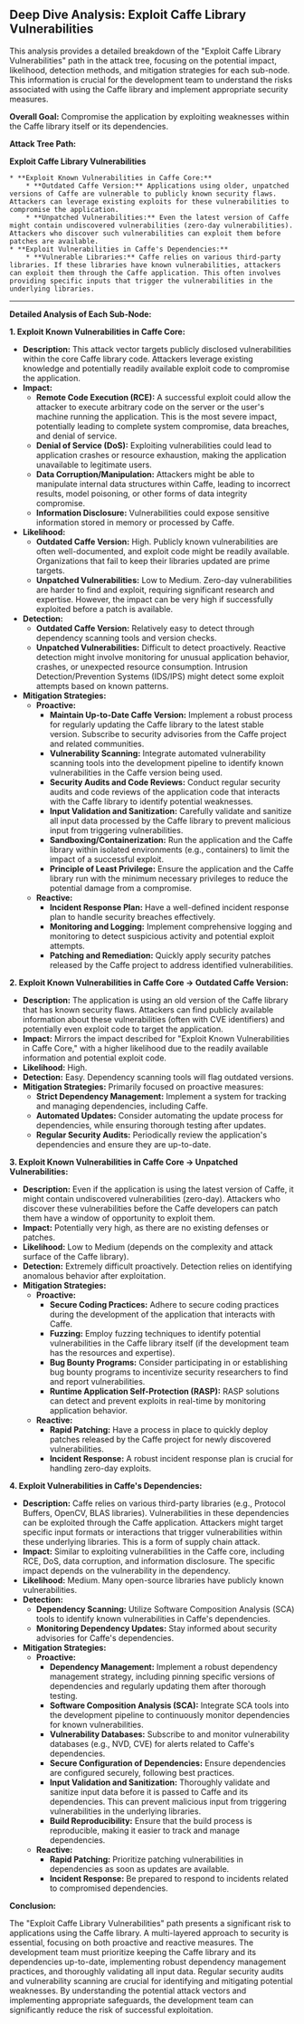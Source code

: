## Deep Dive Analysis: Exploit Caffe Library Vulnerabilities

This analysis provides a detailed breakdown of the "Exploit Caffe Library Vulnerabilities" path in the attack tree, focusing on the potential impact, likelihood, detection methods, and mitigation strategies for each sub-node. This information is crucial for the development team to understand the risks associated with using the Caffe library and implement appropriate security measures.

**Overall Goal:** Compromise the application by exploiting weaknesses within the Caffe library itself or its dependencies.

**Attack Tree Path:**

**Exploit Caffe Library Vulnerabilities**

    * **Exploit Known Vulnerabilities in Caffe Core:**
        * **Outdated Caffe Version:** Applications using older, unpatched versions of Caffe are vulnerable to publicly known security flaws. Attackers can leverage existing exploits for these vulnerabilities to compromise the application.
        * **Unpatched Vulnerabilities:** Even the latest version of Caffe might contain undiscovered vulnerabilities (zero-day vulnerabilities). Attackers who discover such vulnerabilities can exploit them before patches are available.
    * **Exploit Vulnerabilities in Caffe's Dependencies:**
        * **Vulnerable Libraries:** Caffe relies on various third-party libraries. If these libraries have known vulnerabilities, attackers can exploit them through the Caffe application. This often involves providing specific inputs that trigger the vulnerabilities in the underlying libraries.

---

**Detailed Analysis of Each Sub-Node:**

**1. Exploit Known Vulnerabilities in Caffe Core:**

* **Description:** This attack vector targets publicly disclosed vulnerabilities within the core Caffe library code. Attackers leverage existing knowledge and potentially readily available exploit code to compromise the application.
* **Impact:**
    * **Remote Code Execution (RCE):**  A successful exploit could allow the attacker to execute arbitrary code on the server or the user's machine running the application. This is the most severe impact, potentially leading to complete system compromise, data breaches, and denial of service.
    * **Denial of Service (DoS):** Exploiting vulnerabilities could lead to application crashes or resource exhaustion, making the application unavailable to legitimate users.
    * **Data Corruption/Manipulation:**  Attackers might be able to manipulate internal data structures within Caffe, leading to incorrect results, model poisoning, or other forms of data integrity compromise.
    * **Information Disclosure:**  Vulnerabilities could expose sensitive information stored in memory or processed by Caffe.
* **Likelihood:**
    * **Outdated Caffe Version:**  High. Publicly known vulnerabilities are often well-documented, and exploit code might be readily available. Organizations that fail to keep their libraries updated are prime targets.
    * **Unpatched Vulnerabilities:** Low to Medium. Zero-day vulnerabilities are harder to find and exploit, requiring significant research and expertise. However, the impact can be very high if successfully exploited before a patch is available.
* **Detection:**
    * **Outdated Caffe Version:** Relatively easy to detect through dependency scanning tools and version checks.
    * **Unpatched Vulnerabilities:** Difficult to detect proactively. Reactive detection might involve monitoring for unusual application behavior, crashes, or unexpected resource consumption. Intrusion Detection/Prevention Systems (IDS/IPS) might detect some exploit attempts based on known patterns.
* **Mitigation Strategies:**
    * **Proactive:**
        * **Maintain Up-to-Date Caffe Version:** Implement a robust process for regularly updating the Caffe library to the latest stable version. Subscribe to security advisories from the Caffe project and related communities.
        * **Vulnerability Scanning:** Integrate automated vulnerability scanning tools into the development pipeline to identify known vulnerabilities in the Caffe version being used.
        * **Security Audits and Code Reviews:** Conduct regular security audits and code reviews of the application code that interacts with the Caffe library to identify potential weaknesses.
        * **Input Validation and Sanitization:**  Carefully validate and sanitize all input data processed by the Caffe library to prevent malicious input from triggering vulnerabilities.
        * **Sandboxing/Containerization:**  Run the application and the Caffe library within isolated environments (e.g., containers) to limit the impact of a successful exploit.
        * **Principle of Least Privilege:** Ensure the application and the Caffe library run with the minimum necessary privileges to reduce the potential damage from a compromise.
    * **Reactive:**
        * **Incident Response Plan:** Have a well-defined incident response plan to handle security breaches effectively.
        * **Monitoring and Logging:** Implement comprehensive logging and monitoring to detect suspicious activity and potential exploit attempts.
        * **Patching and Remediation:**  Quickly apply security patches released by the Caffe project to address identified vulnerabilities.

**2. Exploit Known Vulnerabilities in Caffe Core -> Outdated Caffe Version:**

* **Description:**  The application is using an old version of the Caffe library that has known security flaws. Attackers can find publicly available information about these vulnerabilities (often with CVE identifiers) and potentially even exploit code to target the application.
* **Impact:**  Mirrors the impact described for "Exploit Known Vulnerabilities in Caffe Core," with a higher likelihood due to the readily available information and potential exploit code.
* **Likelihood:** High.
* **Detection:** Easy. Dependency scanning tools will flag outdated versions.
* **Mitigation Strategies:** Primarily focused on proactive measures:
    * **Strict Dependency Management:** Implement a system for tracking and managing dependencies, including Caffe.
    * **Automated Updates:** Consider automating the update process for dependencies, while ensuring thorough testing after updates.
    * **Regular Security Audits:** Periodically review the application's dependencies and ensure they are up-to-date.

**3. Exploit Known Vulnerabilities in Caffe Core -> Unpatched Vulnerabilities:**

* **Description:**  Even if the application is using the latest version of Caffe, it might contain undiscovered vulnerabilities (zero-day). Attackers who discover these vulnerabilities before the Caffe developers can patch them have a window of opportunity to exploit them.
* **Impact:**  Potentially very high, as there are no existing defenses or patches.
* **Likelihood:** Low to Medium (depends on the complexity and attack surface of the Caffe library).
* **Detection:** Extremely difficult proactively. Detection relies on identifying anomalous behavior after exploitation.
* **Mitigation Strategies:**
    * **Proactive:**
        * **Secure Coding Practices:**  Adhere to secure coding practices during the development of the application that interacts with Caffe.
        * **Fuzzing:** Employ fuzzing techniques to identify potential vulnerabilities in the Caffe library itself (if the development team has the resources and expertise).
        * **Bug Bounty Programs:** Consider participating in or establishing bug bounty programs to incentivize security researchers to find and report vulnerabilities.
        * **Runtime Application Self-Protection (RASP):**  RASP solutions can detect and prevent exploits in real-time by monitoring application behavior.
    * **Reactive:**
        * **Rapid Patching:**  Have a process in place to quickly deploy patches released by the Caffe project for newly discovered vulnerabilities.
        * **Incident Response:**  A robust incident response plan is crucial for handling zero-day exploits.

**4. Exploit Vulnerabilities in Caffe's Dependencies:**

* **Description:** Caffe relies on various third-party libraries (e.g., Protocol Buffers, OpenCV, BLAS libraries). Vulnerabilities in these dependencies can be exploited through the Caffe application. Attackers might target specific input formats or interactions that trigger vulnerabilities within these underlying libraries. This is a form of supply chain attack.
* **Impact:**  Similar to exploiting vulnerabilities in the Caffe core, including RCE, DoS, data corruption, and information disclosure. The specific impact depends on the vulnerability in the dependency.
* **Likelihood:** Medium. Many open-source libraries have publicly known vulnerabilities.
* **Detection:**
    * **Dependency Scanning:** Utilize Software Composition Analysis (SCA) tools to identify known vulnerabilities in Caffe's dependencies.
    * **Monitoring Dependency Updates:** Stay informed about security advisories for Caffe's dependencies.
* **Mitigation Strategies:**
    * **Proactive:**
        * **Dependency Management:** Implement a robust dependency management strategy, including pinning specific versions of dependencies and regularly updating them after thorough testing.
        * **Software Composition Analysis (SCA):**  Integrate SCA tools into the development pipeline to continuously monitor dependencies for known vulnerabilities.
        * **Vulnerability Databases:**  Subscribe to and monitor vulnerability databases (e.g., NVD, CVE) for alerts related to Caffe's dependencies.
        * **Secure Configuration of Dependencies:** Ensure dependencies are configured securely, following best practices.
        * **Input Validation and Sanitization:**  Thoroughly validate and sanitize input data before it is passed to Caffe and its dependencies. This can prevent malicious input from triggering vulnerabilities in the underlying libraries.
        * **Build Reproducibility:**  Ensure that the build process is reproducible, making it easier to track and manage dependencies.
    * **Reactive:**
        * **Rapid Patching:**  Prioritize patching vulnerabilities in dependencies as soon as updates are available.
        * **Incident Response:**  Be prepared to respond to incidents related to compromised dependencies.

**Conclusion:**

The "Exploit Caffe Library Vulnerabilities" path presents a significant risk to applications using the Caffe library. A multi-layered approach to security is essential, focusing on both proactive and reactive measures. The development team must prioritize keeping the Caffe library and its dependencies up-to-date, implementing robust dependency management practices, and thoroughly validating all input data. Regular security audits and vulnerability scanning are crucial for identifying and mitigating potential weaknesses. By understanding the potential attack vectors and implementing appropriate safeguards, the development team can significantly reduce the risk of successful exploitation.
